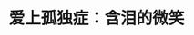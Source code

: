 ---
title: 爱上孤独症：含泪的微笑
tags: [孤独, ASD, 孤独症谱系, AS, Austim, Aspie]
color: danger
description: 在每一个孤独症的优点背后，都同样存在不足。就像一个硬币的正反面，没有绝对的好与坏，只是用什么眼光来看待
external_url: http://mp.weixin.qq.com/s?__biz=MzIyMzgyMjY5NQ==&amp;mid=2247483983&amp;idx=1&amp;sn=022607d91ece9d3dbe71c74ecdb99d10&amp;chksm=e8191447df6e9d51e772f1b842718b8cda92ee7c4c8b9dc281b5fe9114d5f57cba3c151394cf&amp;scene=27#wechat_redirect
---